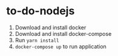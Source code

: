 # to-do-nodejs

1. Download and install docker
2. Download and install docker-compose
3. Run ```yarn install```
4. ```docker-compose up``` to run application
